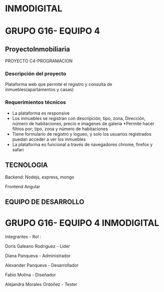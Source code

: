 

# INMODIGITAL
# GRUPO G16- EQUIPO 4 
## ProyectoInmobiliaria
PROYECTO C4-PROGRAMACION 


### Descripción del proyecto

Plataforma web que permite el registro y consulta de inmuebles(apartamentos y casas)

### Requerimientos técnicos

* La plataforma es responsive
* Los inmuebles se registran con descripción, tipo, zona,  Dirección, número de habitaciones, precio e imagenes de galeria
*Permite hacer filtros por; tipo, zona y número de habitaciones
* Tiene formulario de registro y logueo, y solo los usuarios registrados puedan acceder a ver los inmuebles
* La plataforma es funcional a través de navegadores chrome, firefox y safari


## TECNOLOGIA

Backend: Nodejs, express, mongo

Frontend Angular

## EQUIPO DE DESARROLLO

# GRUPO G16- EQUIPO 4 INMODIGITAL

Integrantes - Rol :

Doris Galeano Rodriguez - Lider

Diana Panqueva - Administrador

Alexander Panqueva - Desarrollador

Fabio Molina - Diseñador

Alejandra Morales Ordoñez - Tester

